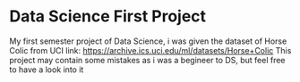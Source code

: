 # Data Science First Project

My first semester project of Data Science, i was given the dataset of Horse Colic from UCI link: https://archive.ics.uci.edu/ml/datasets/Horse+Colic This project may contain some mistakes as i was a begineer to DS, but feel free to have a look into it

